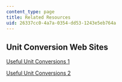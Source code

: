 ```yaml
---
content_type: page
title: Related Resources
uid: 26337cc0-4a7a-0354-dd53-1243e5eb764a
---
```


Unit Conversion Web Sites
-------------------------

[Useful Unit Conversions 1](http://www.unitconversion.org/unit-conversion-software.html)

[Useful Unit Conversions 2](http://www.onlineconversion.com/)